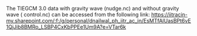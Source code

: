 The TIEGCM 3.0 data with gravity wave (nudge.nc) and without gravity wave ( control.nc) can be accessed from the following link:
https://iitracin-my.sharepoint.com/:f:/g/personal/dnailwal_ph_iitr_ac_in/EsMTfAlUasBPt6vE1QjJib8BMRo_LSBP4CxKbPPEe1Um9A?e=VTar6k
